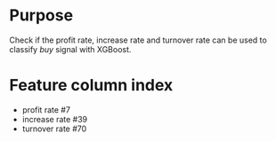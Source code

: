 # Purpose

Check if the profit rate, increase rate and turnover rate can be used to classify *buy* signal with XGBoost.

# Feature column index

* profit rate #7
* increase rate #39
* turnover rate #70